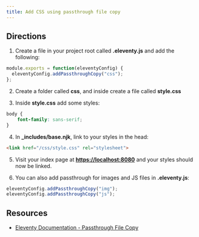 ```yaml
---
title: Add CSS using passthrough file copy
---
```


## Directions

1. Create a file in your project root called **.eleventy.js** and add the following:

```javascript
module.exports = function(eleventyConfig) {
  eleventyConfig.addPassthroughCopy("css");
};
```

2. Create a folder called **css**, and inside create a file called **style.css**

3. Inside **style.css** add some styles:

```css
body {
	font-family: sans-serif;
}
```

4. In **_includes/base.njk**, link to your styles in the head:

```html
<link href="/css/style.css" rel="stylesheet">
```

5. Visit your index page at [**https://localhost:8080**](https://localhost:8080) and your styles should now be linked.

6. You can also add passthrough for images and JS files in **.eleventy.js**:

```javascript
eleventyConfig.addPassthroughCopy("img");
eleventyConfig.addPassthroughCopy("js");
```

## Resources

- [Eleventy Documentation - Passthrough File Copy](https://www.11ty.dev/docs/copy/)
